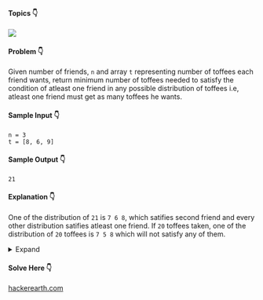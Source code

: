 #### Topics :point_down:
![](https://img.shields.io/badge/-math-wheat)

#### Problem :point_down:
Given number of friends, `n` and array `t` representing number of toffees each friend wants, return minimum number of toffees needed to satisfy the condition of atleast one friend in any possible distribution of toffees i.e, atleast one friend must get as many toffees he wants.

#### Sample Input :point_down:
```
n = 3
t = [8, 6, 9]
```
#### Sample Output :point_down:
```
21
```
#### Explanation :point_down:
One of the distribution of `21` is `7 6 8`, which satifies second friend and every other distribution satifies atleast one friend.
If `20` toffees taken, one of the distribution of `20` toffees is `7 5 8` which will not satisfy any of them.

<details>
<summary>Expand</summary>

#### Python :point_down:
```py
def solve(n, t):
    return (sum(t) - (n - 1))
```
#### Time Complexity :point_down:
```
O(n)
```
#### Space Complexity :point_down:
```
O(1)
```
</details>

#### Solve Here :point_down:
[hackerearth.com](https://www.hackerearth.com/problem/algorithm/candy-distribution-2/)
